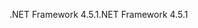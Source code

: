 <span data-ttu-id="b5627-101">.NET Framework 4.5.1</span><span class="sxs-lookup"><span data-stu-id="b5627-101">.NET Framework 4.5.1</span></span>